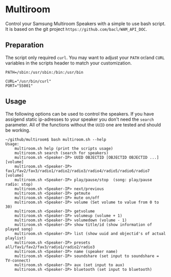 # Multiroom
Control your Samsung Multiroom Speakers with a simple to use bash script. 
It is based on the git project `https://github.com/bacl/WAM_API_DOC`.

## Preparation
The script only required `curl`. You may want to adjust your `PATH` or/and `CURL` variables in the scripts header to match your customization.
```
PATH=/sbin:/usr/sbin:/bin:/usr/bin

CURL="/usr/bin/curl"
PORT="55001"
```

## Usage
The following options can be used to control the speakers. If you have assigend static ip-adresses to your speaker you don't need the `search` parameter.
All of the functions without the `UUID` one are tested and should be working.
```
~/github/multiroom$ bash multiroom.sh --help
Usage:
    multiroom.sh help (print the scripts usage)
    multiroom.sh search (search for speakers)
    multiroom.sh <Speaker-IP> UUID OBJECTID [OBJECTID OBJECTID ...] [volume]
    multiroom.sh <Speaker-IP> fav1/fav2/fav3/radio1/radio2/radio3/radio4/radio5/radio6/radio7 [volume]
    multiroom.sh <Speaker-IP> play/pause/stop  (song: play/pause  radio: stop)
    multiroom.sh <Speaker-IP> next/previous
    multiroom.sh <Speaker-IP> getmute
    multiroom.sh <Speaker-IP> mute on/off
    multiroom.sh <Speaker-IP> volume (Set volume to value from 0 to 30)
    multiroom.sh <Speaker-IP> getvolume
    multiroom.sh <Speaker-IP> volumeup (volume + 1)
    multiroom.sh <Speaker-IP> volumedown (volume - 1)
    multiroom.sh <Speaker-IP> show title/id (show information of played song)
    multiroom.sh <Speaker-IP> list (show uuid and objectid's of actual playlist)
    multiroom.sh <Speaker-IP> presets all/fav1/fav2/fav3/radio1/radio2/radio3
    multiroom.sh <Speaker-IP> name (speaker name)
    multiroom.sh <Speaker-IP> soundshare (set input to soundshare = TV-connect)
    multiroom.sh <Speaker-IP> aux (set input to aux)
    multiroom.sh <Speaker-IP> bluetooth (set input to bluetooth)
```
